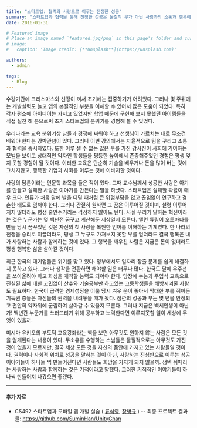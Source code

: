 ```yaml
---
title: "스타트업: 협력과 사랑으로 이루는 진정한 성공"
summary: "스타트업과 협력을 통해 진정한 성공은 물질적 부가 아닌 사람과의 소통과 행복에서 비롯됨을 깨달은 이야기."
date: 2016-01-31

# Featured image
# Place an image named `featured.jpg/png` in this page's folder and customize its options here.
# image:
#   caption: 'Image credit: [**Unsplash**](https://unsplash.com)'

authors:
  - admin

tags:
  - Blog
---
```



수강기간에 크리스마스와 신정이 껴서 초기에는 집중하기가 어려웠다. 그러나 몇 주뒤에는 개발실력도 늘고 앱의 본질적인 부분을 이해할 수 있어서 많은 도움이 되었다. 특히 각자 평소에 아이디어는 가지고 있었지만 학업 때문에 구현해 보지 못했던 아이템들을 직접 실천 해 봄으로써 초기 스타트업의 분위기를 경험해 볼 수 있었다. 

우리나라는 교육 분위기상 남들과 경쟁해 싸워야 하고 선생님이 가르치는 대로 무조건 배워야 한다는 강박관념이 있다. 그러나 이번 강의에서는 자율적으로 팀을 꾸리고 소통과 협력을 중시하였다. 또한 이루 셀 수 없는 많은 부를 가진 강사진이 사회에 기여하는 모범을 보이고 상대적인 약자인 학생들을 평등한 높이에서 존중해주었던 경험은 평생 잊지 못할 경험이 될 것이다. 이러한 교육은 단순히 기술을 배우거나 돈을 많이 버는 것에 그치지않고, 행복한 기업과 사회를 이루는 것에 이바지할 것이다.

사랑의 담론이라는 인문학 과목을 들은 적이 있다. 그때 교수님께서 성공한 사랑은 아기를 만들고 실패한 사랑은 이야기를 만든다는 말을 하셨다. 스타트업은 실패할 확률이 매우 크다. 인류가 처음 달에 발을 디딜 때처럼 큰 위험부담을 않고 끊임없이 연구하고 겸손한 태도로 임해야 한다. 그러나 간절히 원하면 그 꿈은 이루어질 것이며, 설령 이루어지지 않더라도 평생 술안주거리는 걱정하지 않아도 된다. 사실 우리가 말하는 혁신이라는 것은 누군가는 몇 백년전 꿈꾸고 계산해둔 세상일지 모른다. 앨런 튜링이 오토마타를 만들 당시 꿈꾸었던 것은 자신의 첫 사랑을 복원한 언어를 이해하는 기계였다. 한 나라의 전쟁을 승리로 이끌더라도, 평생 그 누구도 가져보지 못할 부를 얻더라도 결국 행복은 내가 사랑하는 사람과 함께하는 것에 있다. 그 행복을 깨우친 사람은 지금은 돈이 없더라도 평생 행복한 삶을 살아갈 것이다.

최근 한국의 대기업들은 위기를 맞고 있다. 정부에서도 일자리 창출 문제를 쉽게 해결하지 못하고 있다. 그러나 생각을 전환하면 해야할 일은 너무나 많다. 한국도 달에 우주선을 쏘아올려야 하고 화성을 개척할 능력도 되어야 한다. 당장에 수능과 주입식 교육으로 진실된 삶에 대한 고민없이 산수와 기술공부만 하고있는 고등학생들을 해방시켜줄 사람도 필요하다. 한국이 급격한 경제성장을 이룰 당시 겨우 운이 좋아서 막대한 부를 쥐어든 기득권 층들은 자신들의 권력을 내려놓을 때가 왔다. 잠깐의 성공과 부는 몇 년을 안정되고 편안히 약자위에 군림하여 살아갈 수 있을지 모른다. 그러나 지금은 백세인생이 아닌가! 백년간 누군가를 쓰러뜨리기 위해 공부하고 노력한다면 이루지못할 일이 세상에 무엇이 있을까.

미시마 유키오의 부도덕 교육강좌라는 책을 보면 아무것도 원하지 않는 사람은 모든 것을 얻게된다는 내용이 있다. 무소유를 수행하는 스님들은 물질적으로는 아무것도 가진 것이 없을지 모르지만, 결국 세상 모든 것을 자신의 품안에 가지고 있는 사람들일 것이다. 권력이나 사회적 위치로 성공을 말하는 것이 아닌, 사랑하는 진심만으로 이루는 성공 이야기들이 하나둘 씩 만들어진다면 사람들도 희망을 가지게 되지 않을까. 생텍 쥐페리는 사랑하는 사람과 함께하는 것은 기적이라고 말했다. 그러한 기적적인 이야기들이 하나씩 만들어져 나갔으면 좋겠다.

---

#### 추가 자료

* CS492 스타트업과 모바일 앱 개발 실습 ( [류석영](https://ko.wikipedia.org/wiki/%EB%A5%98%EC%84%9D%EC%98%81), [장병규](https://www.kedglobal.com/korean-games/newsView/ked202207050006) ) -- 최종 프로젝트 결과물: <https://github.com/SuminHan/UnityChan>
